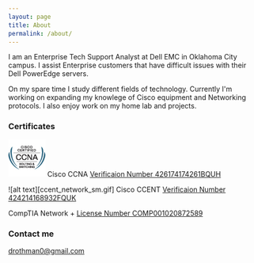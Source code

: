 ```yaml
---
layout: page
title: About
permalink: /about/
---
```


I am an Enterprise Tech Support Analyst at Dell EMC in Oklahoma City campus. I assist Enterprise customers that have difficult issues with their Dell PowerEdge servers.

On my spare time I study different fields of technology. Currently I'm working on expanding my knowlege of Cisco equipment and Networking protocols. I also enjoy work on my home lab and projects. 

### Certificates

![alt text](https://github.com/danielrothman/danielrothman.github.io/blob/master/images/ccna_routerswitching_sm.gif?raw=true "CCNA") Cisco CCNA
[Verificaion Number 426174174261BQUH](http://www.cisco.com/go/verifycertificate)

![alt text][ccent_network_sm.gif] Cisco CCENT
  [Verificaion Number 424214168932FQUK](http://www.cisco.com/go/verifycertificate)
  
CompTIA Network +
  [License Number COMP001020872589](https://www.certmetrics.com/comptia/public/verification.aspx?code=SMQVE0VEBGQ1SZST)

### Contact me

  [drothman0@gmail.com](mailto:drothman0@gmail.com)
